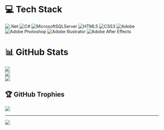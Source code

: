 # 💻 Tech Stack
![.Net](https://img.shields.io/badge/.NET-5C2D91?style=for-the-badge&logo=.net&logoColor=white) 
![C#](https://img.shields.io/badge/c%23-%23239120.svg?style=for-the-badge&logo=c-sharp&logoColor=white) 
![MicrosoftSQLServer](https://img.shields.io/badge/Microsoft%20SQL%20Server-CC2927?style=for-the-badge&logo=microsoft%20sql%20server&logoColor=white)
![HTML5](https://img.shields.io/badge/html5-%23E34F26.svg?style=for-the-badge&logo=html5&logoColor=white)
![CSS3](https://img.shields.io/badge/css3-%231572B6.svg?style=for-the-badge&logo=css3&logoColor=white) 
![Adobe](https://img.shields.io/badge/adobe-%23FF0000.svg?style=for-the-badge&logo=adobe&logoColor=white) 
![Adobe Photoshop](https://img.shields.io/badge/adobe%20photoshop-%2331A8FF.svg?style=for-the-badge&logo=adobe%20photoshop&logoColor=white) 
![Adobe Illustrator](https://img.shields.io/badge/adobe%20illustrator-%23FF9A00.svg?style=for-the-badge&logo=adobe%20illustrator&logoColor=white) 
![Adobe After Effects](https://img.shields.io/badge/Adobe%20After%20Effects-9999FF.svg?style=for-the-badge&logo=Adobe%20After%20Effects&logoColor=white) 

# 📊 GitHub Stats
![](https://github-readme-stats.vercel.app/api?username=nevenailievaa&theme=radical&hide_border=false&include_all_commits=true&count_private=true)<br/>
![](https://github-readme-streak-stats.herokuapp.com/?user=nevenailievaa&theme=radical&hide_border=false)<br/>
![](https://github-readme-stats.vercel.app/api/top-langs/?username=nevenailievaa&theme=radical&hide_border=false&include_all_commits=true&count_private=true&layout=compact)

## 🏆 GitHub Trophies
![](https://github-profile-trophy.vercel.app/?username=nevenailievaa&theme=radical&no-frame=false&no-bg=false&margin-w=4)

---
[![](https://visitcount.itsvg.in/api?id=nevenailievaa&icon=0&color=1)](https://visitcount.itsvg.in)

<!-- Proudly created with GPRM ( https://gprm.itsvg.in ) -->
